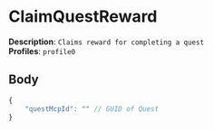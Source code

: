 # ClaimQuestReward

**Description**: `Claims reward for completing a quest` \
**Profiles**: `profile0`

## Body

```js
{
    "questMcpId": "" // GUID of Quest
}
```
